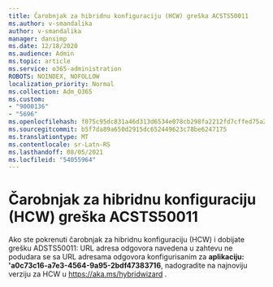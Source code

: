```yaml
---
title: Čarobnjak za hibridnu konfiguraciju (HCW) greška ACSTS50011
ms.author: v-smandalika
author: v-smandalika
manager: dansimp
ms.date: 12/18/2020
ms.audience: Admin
ms.topic: article
ms.service: o365-administration
ROBOTS: NOINDEX, NOFOLLOW
localization_priority: Normal
ms.collection: Adm_O365
ms.custom:
- "9000136"
- "5696"
ms.openlocfilehash: f075c95dc831a46d313d6534e078cb298fa2212fd7cffed75a2953e7e80603a9
ms.sourcegitcommit: b5f7da89a650d2915dc652449623c78be6247175
ms.translationtype: MT
ms.contentlocale: sr-Latn-RS
ms.lasthandoff: 08/05/2021
ms.locfileid: "54055964"
---
```

# <a name="hybrid-configuration-wizard-hcw-error-acsts50011"></a>Čarobnjak za hibridnu konfiguraciju (HCW) greška ACSTS50011

Ako ste pokrenuti čarobnjak za hibridnu konfiguraciju (HCW) i dobijate grešku ADSTS50011: URL adresa odgovora navedena u zahtevu ne podudara se sa URL adresama odgovora konfigurisanim za **aplikaciju: 'a0c73c16-a7e3-4564-9a95-2bdf47383716**, nadogradite na najnoviju verziju za HCW u https://aka.ms/hybridwizard .




